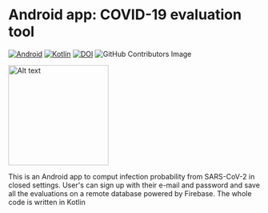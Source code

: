 # Android app: COVID-19 evaluation tool
[![Android](https://img.shields.io/badge/Android-3DDC84?logo=android&logoColor=white)](#)
[![Kotlin](https://img.shields.io/badge/Kotlin-%237F52FF.svg?logo=kotlin&logoColor=white)](#)
[![DOI](https://zenodo.org/badge/14067878.svg)](https://zenodo.org/badge/latestdoi/14067878)
![GitHub Contributors Image](https://contrib.rocks/image?repo=benedettasantoro22/covid-19-evaluation-tool)


<img
  src="/code/IMMAGINI-GUI/corona-virus.jpg"
  alt="Alt text"
  title=""
  style="float right;width:200px;height:200px">

This is an Android app to comput infection probability from SARS-CoV-2 in closed settings. User's can sign up with their e-mail and password and save all the evaluations on a remote database powered by Firebase. 
The whole code is written in Kotlin
